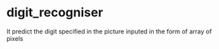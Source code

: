# digit_recogniser
It predict the digit specified in the picture inputed in the form of array of pixels
